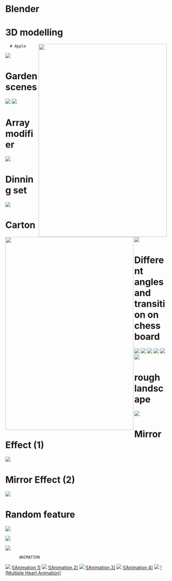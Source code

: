 # Blender


# 3D modelling
<img src="/images/pslv.png" width="400" height="600" align="right">

<img src="/images/tree.png" width="400" height="600" align="left">
      
      
      # Apple
![](/images/apple.jpg)



# Garden scenes
![](/images/staircase1.png)
![](/images/staircase2.png)


# Array modifier
![](/images/staircase.png)
# Dinning set
![](/images/dinningset1.png)

# Carton
![](/images/cartoon1.png)
# Different angles and transition on chess board
![](/images/chess.jpg)
![](/images/areachess.png)
![](/images/spotchess.png)
![](/images/spotchess1.png)
![](/images/areachess1.png)
![](/images/chess2.png)
# rough landscape 
![](/images/landscape.jpg)
# Mirror Effect (1)
![](/images/mirror.jpg)
# Mirror Effect (2)
![](/images/mirror(2).png)
# Random feature 
![](/images/randomizetransform1.jpg)




![](/images/banner1.jpg)

![](/images/banner3.jpg)









          ANIMATION

[![](/images/water.png)](https://youtu.be/g6wvx9H3BdM)
[![Animation 1]](https://youtu.be/g6wvx9H3BdM)
[![](/images/halloween.jpg)](https://youtu.be/fvJbgI1veM4)
[![Animation 2]](https://youtu.be/fvJbgI1veM4)
[![](/images/cube.png)](https://youtu.be/a3AYM-34UJ8)
[![Animation 3]](https://youtu.be/a3AYM-34UJ8)
[![](/images/uvsphre.jpg)](https://youtu.be/AOBb0QF19pA)
[![Animation 4]](https://youtu.be/AOBb0QF19pA)
[![](/images/Thumbnail1.png)](https://youtu.be/ObXSNTooe2A)
[![Multiple Heart Animation]](https://youtu.be/ObXSNTooe2A)
